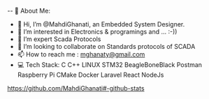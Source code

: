 -- 💫 About Me:
- 👋 Hi, I’m @MahdiGhanati, an Embedded System Designer.
- 👀 I’m interested in Electronics & programings and ... :-))
- 🌱 I’m expert Scada Protocols
- 💞️ I’m looking to collaborate on Standards protocols of SCADA
- 📫 How to reach me : mghanaty@gmail.com
- 💻 Tech Stack:
C C++  LINUX STM32 BeagleBoneBlack Postman Raspberry Pi CMake Docker Laravel React NodeJs


https://github.com/MahdiGhanati#-github-stats


<!---
MahdiGhanati/MahdiGhanati is a ✨ special ✨ repository because its `README.md` (this file) appears on your GitHub profile.
You can click the Preview link to take a look at your changes.
--->
